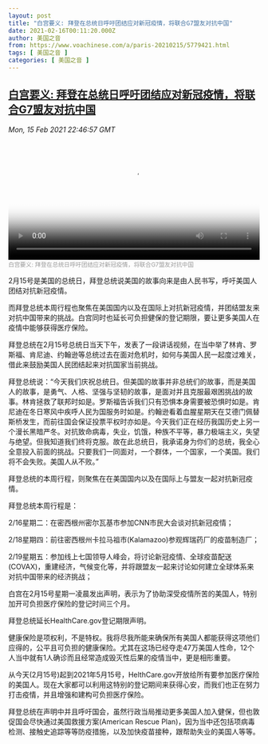 ```yaml
---
layout: post
title: "白宫要义: 拜登在总统日呼吁团结应对新冠疫情，将联合G7盟友对抗中国"
date: 2021-02-16T00:11:20.000Z
author: 美国之音
from: https://www.voachinese.com/a/paris-20210215/5779421.html
tags: [ 美国之音 ]
categories: [ 美国之音 ]
---
```

<!--1613434280000-->
[白宫要义: 拜登在总统日呼吁团结应对新冠疫情，将联合G7盟友对抗中国](https://www.voachinese.com/a/paris-20210215/5779421.html)
------

<div>
<div><i>Mon, 15 Feb 2021 22:46:57 GMT</i></div><video poster="https://images.weserv.nl?url=gdb.voanews.com/bfc611a0-6726-4765-9843-4274e2bbeedf_tv_r1_s_w900.jpg" src="https://av.voanews.com/Videoroot/Pangeavideo/2021/02/b/bf/bfc611a0-6726-4765-9843-4274e2bbeedf_240p.mp4" style="width:100%" controls></video><div><small style="color: #999;">白宫要义: 拜登在总统日呼吁团结应对新冠疫情，将联合G7盟友对抗中国</small></div><p>2月15号是美国的总统日，拜登总统说美国的故事向来是由人民书写，呼吁美国人团结对抗新冠疫情。</p><p>而拜登总统本周行程也聚焦在美国国内以及在国际上对抗新冠疫情，并团结盟友来对抗中国带来的挑战。白宫同时也延长可负担健保的登记期限，要让更多美国人在疫情中能够获得医疗保险。</p><p>拜登总统在2月15号总统日当天下午，发表了一段讲话视频，在当中举了林肯、罗斯福、肯尼迪、约翰逊等总统过去在面对危机时，如何与美国人民一起度过难关，借此来鼓励美国人民团结起来对抗国家当前挑战。</p><p>拜登总统说：“今天我们庆祝总统日。但美国的故事并非总统们的故事，而是美国人的故事，是勇气、人格、坚强与坚韧的故事，是面对并且克服最艰困挑战的故事。林肯拯救了联邦时如是。罗斯福告诉我们只有恐惧本身需要被恐惧时如是。肯尼迪在冬日寒风中疾呼人民为国服务时如是。约翰逊看着血腥星期天在艾德门佩替斯桥发生，而前往国会保证投票平权时亦如是。今天我们正在经历我国历史上另一个漫长黑暗严冬。对抗致命病毒，失业，饥饿，种族不平等，暴力极端主义，失望与绝望。但我知道我们终将克服。故在此总统日，我承诺身为你们的总统，我全心全意投入前面的挑战。只要我们一同面对，一个群体，一个国家，一个美国。我们将不会失败。美国人从不败。”</p><p>拜登总统的本周行程，则聚焦在在美国国内以及在国际上与盟友一起对抗新冠疫情。</p><p>拜登总统本周行程是：</p><p>2/16星期二：在密西根州密尔瓦基市参加CNN市民大会谈对抗新冠疫情；</p><p>2/18星期四：前往密西根州卡拉马祖市(Kalamazoo)参观辉瑞药厂的疫苗制造厂；</p><p>2/19星期五：参加线上七国领导人峰会，将讨论新冠疫情、全球疫苗配送(COVAX)，重建经济，气候变化等，并将跟盟友一起来讨论如何建立全球体系来对抗中国带来的经济挑战；</p><p>白宫在2月15号星期一凌晨发出声明，表示为了协助深受疫情所苦的美国人，特别加开可负担医疗保险的登记时间三个月。</p><p>拜登总统延长HealthCare.gov登记期限声明。</p><p>健康保险是项权利，不是特权。我将尽我所能来确保所有美国人都能获得这项他们应得的，公平且可负担的健康保险。尤其在这场已经夺走47万美国人性命，12个人当中就有1人确诊而且经常造成毁灭性后果的疫情当中，更是相形重要。</p><p>从今天(2月15号)起到2021年5月15号，HelthCare.gov开放给所有要参加医疗保险的美国人。现在大家都可以利用这特别的登记期间来获得心安，而我们也正在努力打击疫情，并且增强和建构可负担医疗保险。</p><p>拜登总统在声明中并且呼吁国会，虽然行政当局推动更多美国人加入健保，但也敦促国会尽快通过美国救援方案(American Rescue Plan)，因为当中还包括项病毒检测、接触史追踪等等防疫措施，以及加快疫苗接种，跟帮助失业的美国人等等。</p>
</div>
